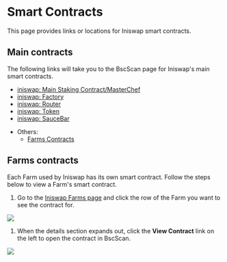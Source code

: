# Smart Contracts

This page provides links or locations for Iniswap smart contracts.

## Main contracts

The following links will take you to the BscScan page for Iniswap's main smart contracts.

* [iniswap: Main Staking Contract/MasterChef](https://bscscan.com/address/0x7932a7597B602f7669197063D3eF7d3FeC79170B)
* [iniswap: Factory](https://bscscan.com/address/0x147382a7A889Ac2dE371ABd1f9C87e1a5F224AD9)
* [iniswap: Router](https://bscscan.com/address/0xEa54E6D5f66B29a44F30a9FeAfCbFe12aC3C7F89)
* [iniswap: Token](https://bscscan.com/address/0x038DaAfb47f875D60DAc2Ab69A5014919AfdD5E3)
* [iniswap: SauceBar](https://bscscan.com/address/0x361f5E7420798e4B3DCC81d9765583B269779559)
<!-- * [iniswap: Lottery](https://bscscan.com/address/0x5aF6D33DE2ccEC94efb1bDF8f92Bd58085432d2c#code)
* [iniswap: Prediction](https://bscscan.com/address/0x18b2a687610328590bc8f2e5fedde3b582a49cda) -->
* Others:
  * [Farms Contracts](./#farms-contracts)

## Farms contracts

Each Farm used by Iniswap has its own smart contract. Follow the steps below to view a Farm's smart contract.

1. Go to the [Iniswap Farms page](https://iniswap.finance/farms) and click the row of the Farm you want to see the contract for.

![](<../../.gitbook/assets/image (162).png>)

1. When the details section expands out, click the **View Contract** link on the left to open the contract in BscScan.

![](<../../.gitbook/assets/image (167).png>)

<!-- ## IFO contracts

IFO contracts are unique to each new IFO. Follow the steps below to view an IFO's smart contract.

### Current or most recent IFO

Go to the [Iniswap IFO page](https://iniswap.finance/ifo) and look on the bottom right of the IFO information for a **View Contract** link.

![](../../.gitbook/assets/image%20%28100%29.png)

### Previous IFOs

1. Go to the [Iniswap IFO page](https://iniswap.finance/ifo) and click the **Past IFOs** toggle at the top of the page.

![](../../.gitbook/assets/image%20%28159%29.png)

1. Find the banner of the IFO you'd like to see and click the **down arrow** button to expand it.

![](../../.gitbook/assets/image%20%2864%29.png)

1. Find and click the **View Contract** link on the bottom right of the expanded information.

![](../../.gitbook/assets/image%20%2875%29.png) -->

